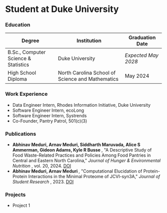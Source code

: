 # Student at Duke University

### Education

<table>
  <thead>
    <tr>
      <th>Degree</th>
      <th>Institution</th>
      <th>Graduation Date</th>
    </tr>
  </thead>
  <tbody>
    <tr>
      <td>B.Sc., Computer Science & Statistics</td>
      <td>Duke University</td>
      <td><em>Expected May 2028</em></td>
    </tr>
    <tr>
      <td>High School Diploma</td>
      <td>North Carolina School of Science and Mathematics</td>
      <td>May 2024</td>
    </tr>
  </tbody>
</table>

### Work Experience
- Data Engineer Intern, Rhodes Information Initiative, Duke University
- Software Engineer Intern, ecoLong
- Software Engineer Intern, Systrends
- Co-Founder, Pantry Patrol, 501(c)(3)

### Publications
<ul>
  <li>
    <strong> Abhinav Meduri, Arnav Meduri, Siddharth Maruvada, Alice S Ammerman, Gideon Adams, Kyle R Busse </strong>,
    "A Descriptive Study of Food Waste-Related Practices and Policies Among Food Pantries in Central and Eastern North Carolina," <em>Journal of Hunger & Environmental Nutrition </em>, vol. 20, 2024.
    <a href="https://doi.org/10.1080/19320248.2024.2334046">DOI</a>
  </li>
  <li>
    <strong> Abhinav Meduri, Arnav Meduri </strong>,
    "Computational Elucidation of Protein-Protein Interactions in the Minimal Proteome of JCVI-syn3A," <em> Journal of Student Research </em>, 2023.
    <a href="https://doi.org/10.47611/jsrhs.v12i3.5023">DOI</a>
  </li>
</ul>

### Projects
- Project 1
